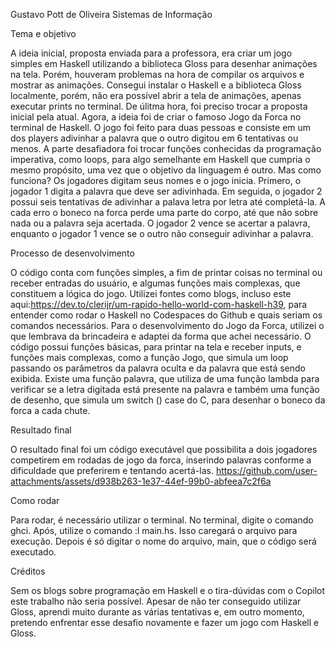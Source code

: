 Gustavo Pott de Oliveira
Sistemas de Informação

Tema e objetivo

  A ideia inicial, proposta enviada para a professora, era criar um jogo simples em Haskell utilizando a biblioteca Gloss para desenhar animações na tela. Porém, houveram problemas na hora de compilar os arquivos e mostrar as animações. Consegui instalar o Haskell e a biblioteca Gloss localmente, porém, não era possível abrir a tela de animações, apenas executar prints no terminal. De úlitma hora, foi preciso trocar a proposta inicial pela atual. Agora, a ideia foi de criar o famoso Jogo da Forca no terminal de Haskell. O jogo foi feito para duas pessoas e consiste em um dos players adivinhar a palavra que o outro digitou em 6 tentativas ou menos. A parte desafiadora foi trocar funções conhecidas da programação imperativa, como loops, para algo semelhante em Haskell que cumpria o mesmo propósito, uma vez que o objetivo da linguagem é outro. Mas como funciona? Os jogadores digitam seus nomes e o jogo inicia. Primero, o jogador 1 digita a palavra que deve ser adivinhada. Em seguida, o jogador 2 possui seis tentativas de adivinhar a palava letra por letra até completá-la. A cada erro o boneco na forca perde uma parte do corpo, até que não sobre nada ou a palavra seja acertada. O jogador 2 vence se acertar a palavra, enquanto o jogador 1 vence se o outro não conseguir adivinhar a palavra.

Processo de desenvolvimento

  O código conta com funções simples, a fim de printar coisas no terminal ou receber entradas do usuário, e algumas funções mais complexas, que constituem a lógica do jogo. Utilizei fontes como blogs, incluso este aqui:https://dev.to/clerijr/um-rapido-hello-world-com-haskell-h39, para entender como rodar o Haskell no Codespaces do Github e quais seriam os comandos necessários. Para o desenvolvimento do Jogo da Forca, utilizei o que lembrava da brincadeira e adaptei da forma que achei necessário. O código possui funções básicas, para printar na tela e receber inputs, e funções mais complexas, como a função Jogo, que simula um loop passando os parâmetros da palavra oculta e da palavra que está sendo exibida. Existe uma função palavra, que utiliza de uma função lambda para verificar se a letra digitada está presente na palavra e também uma função de desenho, que simula um switch () case do C, para desenhar o boneco da forca a cada chute.

Resultado final

  O resultado final foi um código executável que possibilita a dois jogadores competirem em rodadas de jogo da forca, inserindo palavras conforme a dificuldade que preferirem e tentando acertá-las.
  https://github.com/user-attachments/assets/d938b263-1e37-44ef-99b0-abfeea7c2f6a
  
Como rodar

  Para rodar, é necessário utilizar o terminal. No terminal, digite o comando ghci. Após, utilize o comando :l main.hs. Isso caregará o arquivo para execução. Depois é só digitar o nome do arquivo, main, que o código será executado.

Créditos

  Sem os blogs sobre programação em Haskell e o tira-dúvidas com o Copilot este trabalho não seria possível. Apesar de não ter conseguido utilizar Gloss, aprendi muito durante as várias tentativas e, em outro momento, pretendo enfrentar esse desafio novamente e fazer um jogo com Haskell e Gloss.




